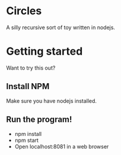 # Circles

A silly recursive sort of toy written in nodejs.

# Getting started
Want to try this out? 
## Install NPM
Make sure you have nodejs installed.
## Run the program!
* npm install
* npm start
* Open localhost:8081 in a web browser